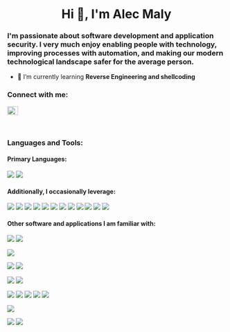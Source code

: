 <!-- 
    badges:             https://shields.io/
    badge icon urls:    https://simpleicons.org/
 -->

<h1 align="center">Hi 👋, I'm Alec Maly</h1>

<h3 align="left">I'm passionate about software development and application security. I very much enjoy enabling people with technology, improving processes with automation, and making our modern technological landscape safer for the average person.</h3>

- 🌱 I’m currently learning **Reverse Engineering and shellcoding**

<h3 align="left">Connect with me:</h3>
<p align="left">
  <a href="https://linkedin.com/in/alecjmaly" target="blank"><img align="center" src="https://raw.githubusercontent.com/rahuldkjain/github-profile-readme-generator/master/src/images/icons/Social/linked-in-alt.svg" alt="alecjmaly" height="20" width="25" /></a>
</p>

<br>
<h3 align="left">Languages and Tools:</h3>

<h4 align="left">Primary Languages:</h3>

![](https://img.shields.io/badge/JavaScript-informational?style=flat&logo=javascript&logoColor=white&color=2bbc8a)
![](https://img.shields.io/badge/PowerShell-informational?style=flat&logo=PowerShell&logoColor=white&color=2bbc8a)


<h4 align="left">Additionally, I occasionally leverage:</h3>

![](https://img.shields.io/badge/Bash-informational?style=flat&logo=GNUBash&logoColor=white&color=2bbc8a)
![](https://img.shields.io/badge/Python-informational?style=flat&logo=Python&logoColor=white&color=2bbc8a)
![](https://img.shields.io/badge/TypeScript-informational?style=flat&logo=TypeScript&logoColor=white&color=2bbc8a)
![](https://img.shields.io/badge/DAX-informational?style=flat&logo=DAX&logoColor=white&color=2bbc8a)
![](https://img.shields.io/badge/M-informational?style=flat&color=2bbc8a)
![](https://img.shields.io/badge/SQL-informational?style=flat&color=2bbc8a)
![](https://img.shields.io/badge/Java-informational?style=flat&logo=Java&logoColor=white&color=2bbc8a)
![](https://img.shields.io/badge/C/C++/C%23-informational?style=flat&logo=c&logoColor=white&color=2bbc8a)
![](https://img.shields.io/badge/Visual%20Basic-informational?style=flat&color=2bbc8a)
![](https://img.shields.io/badge/HTML-informational?style=flat&logo=html5&logoColor=white&color=2bbc8a)
![](https://img.shields.io/badge/CSS-informational?style=flat&logo=css3&logoColor=white&color=2bbc8a)
![](https://img.shields.io/badge/Assembly-informational?style=flat&color=2bbc8a)

<h4 align="left">Other software and applications I am familiar with:</h3>

![](https://img.shields.io/badge/OS-Windows-informational?style=flat&logo=windows&logoColor=white&color=2bbc8a)
![](https://img.shields.io/badge/OS-Linux-informational?style=flat&logo=linux&logoColor=white&color=2bbc8a)



![](https://img.shields.io/badge/Cloud-Microsoft%20Azure-informational?style=flat&logo=MicrosoftAzure&logoColor=white&color=2bbc8a)
<br>

![](https://img.shields.io/badge/Editor-VS%20Code-informational?style=flat&logo=visualstudiocode&logoColor=white&color=2bbc8a)
![](https://img.shields.io/badge/Editor-vim-informational?style=flat&logo=vim&logoColor=white&color=2bbc8a)
<br>

![](https://img.shields.io/badge/source%20control-git-informational?style=flat&logo=git&logoColor=white&color=2bbc8a)
![](https://img.shields.io/badge/containerization-docker-informational?style=flat&logo=docker&logoColor=white&color=2bbc8a)
<br>

![](https://img.shields.io/badge/API-Postman-informational?style=flat&logo=postman&logoColor=white&color=2bbc8a)
![](https://img.shields.io/badge/API-BurpSuite-informational?style=flat&color=2bbc8a)
![](https://img.shields.io/badge/disassembler-Ghidra-informational?style=flat&color=2bbc8a)
![](https://img.shields.io/badge/debugger-x64dbg-informational?style=flat&color=2bbc8a)
![](https://img.shields.io/badge/debugger-gdb-informational?style=flat&color=2bbc8a)
<br>

![](https://img.shields.io/badge/image%20processing-GIMP-informational?style=flat&logo=gimp&logoColor=white&color=2bbc8a)
<br>

![](https://img.shields.io/badge/framework-React-informational?style=flat&logo=React&logoColor=white&color=2bbc8a)
![](https://img.shields.io/badge/Node.js-informational?style=flat&logo=node.js&logoColor=white&color=2bbc8a)


